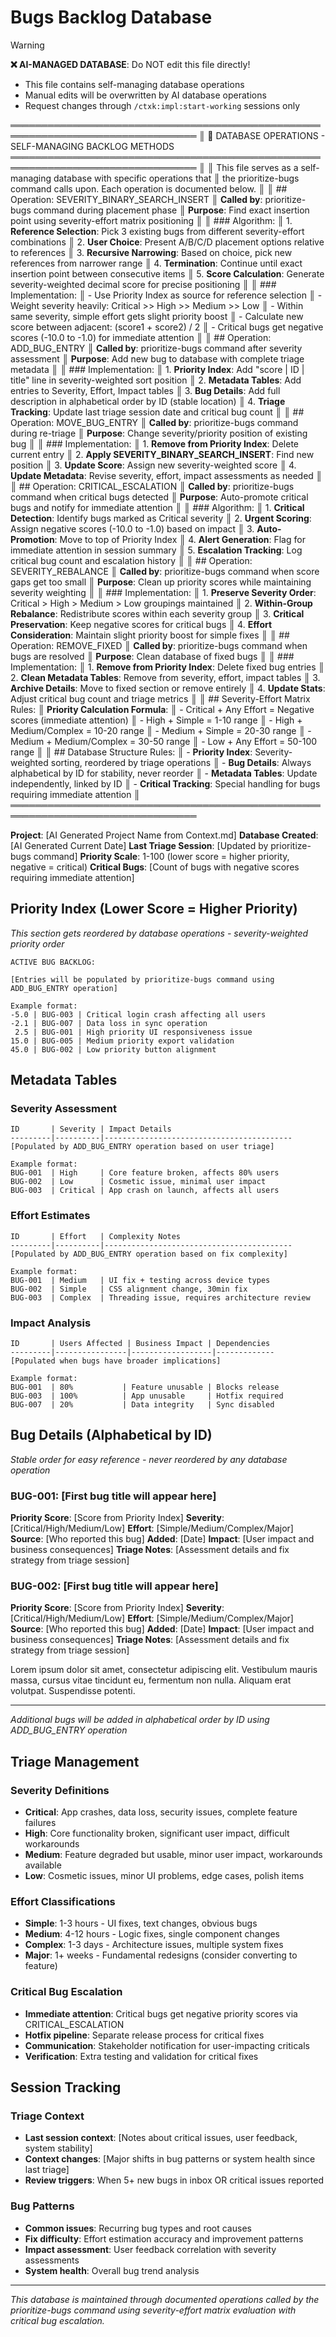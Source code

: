 # Bugs Backlog Database
<!-- Template Version: 1 | ContextKit: 0.2.5 | Updated: 2025-09-15 -->

> [!WARNING]
> **❌ AI-MANAGED DATABASE**: Do NOT edit this file directly!
> - This file contains self-managing database operations
> - Manual edits will be overwritten by AI database operations
> - Request changes through `/ctxk:impl:start-working` sessions only

════════════════════════════════════════════════════════════════════════════════
║ 🤖 DATABASE OPERATIONS - SELF-MANAGING BACKLOG METHODS
════════════════════════════════════════════════════════════════════════════════
║
║ This file serves as a self-managing database with specific operations that
║ the prioritize-bugs command calls upon. Each operation is documented below.
║
║ ## Operation: SEVERITY_BINARY_SEARCH_INSERT
║ **Called by**: prioritize-bugs command during placement phase
║ **Purpose**: Find exact insertion point using severity-effort matrix positioning
║
║ ### Algorithm:
║ 1. **Reference Selection**: Pick 3 existing bugs from different severity-effort combinations
║ 2. **User Choice**: Present A/B/C/D placement options relative to references
║ 3. **Recursive Narrowing**: Based on choice, pick new references from narrower range
║ 4. **Termination**: Continue until exact insertion point between consecutive items
║ 5. **Score Calculation**: Generate severity-weighted decimal score for precise positioning
║
║ ### Implementation:
║ - Use Priority Index as source for reference selection
║ - Weight severity heavily: Critical >> High >> Medium >> Low
║ - Within same severity, simple effort gets slight priority boost
║ - Calculate new score between adjacent: (score1 + score2) / 2
║ - Critical bugs get negative scores (-10.0 to -1.0) for immediate attention
║
║ ## Operation: ADD_BUG_ENTRY
║ **Called by**: prioritize-bugs command after severity assessment
║ **Purpose**: Add new bug to database with complete triage metadata
║
║ ### Implementation:
║ 1. **Priority Index**: Add "score | ID | title" line in severity-weighted sort position
║ 2. **Metadata Tables**: Add entries to Severity, Effort, Impact tables
║ 3. **Bug Details**: Add full description in alphabetical order by ID (stable location)
║ 4. **Triage Tracking**: Update last triage session date and critical bug count
║
║ ## Operation: MOVE_BUG_ENTRY
║ **Called by**: prioritize-bugs command during re-triage
║ **Purpose**: Change severity/priority position of existing bug
║
║ ### Implementation:
║ 1. **Remove from Priority Index**: Delete current entry
║ 2. **Apply SEVERITY_BINARY_SEARCH_INSERT**: Find new position
║ 3. **Update Score**: Assign new severity-weighted score
║ 4. **Update Metadata**: Revise severity, effort, impact assessments as needed
║
║ ## Operation: CRITICAL_ESCALATION
║ **Called by**: prioritize-bugs command when critical bugs detected
║ **Purpose**: Auto-promote critical bugs and notify for immediate attention
║
║ ### Algorithm:
║ 1. **Critical Detection**: Identify bugs marked as Critical severity
║ 2. **Urgent Scoring**: Assign negative scores (-10.0 to -1.0) based on impact
║ 3. **Auto-Promotion**: Move to top of Priority Index
║ 4. **Alert Generation**: Flag for immediate attention in session summary
║ 5. **Escalation Tracking**: Log critical bug count and escalation history
║
║ ## Operation: SEVERITY_REBALANCE
║ **Called by**: prioritize-bugs command when score gaps get too small
║ **Purpose**: Clean up priority scores while maintaining severity weighting
║
║ ### Implementation:
║ 1. **Preserve Severity Order**: Critical > High > Medium > Low groupings maintained
║ 2. **Within-Group Rebalance**: Redistribute scores within each severity group
║ 3. **Critical Preservation**: Keep negative scores for critical bugs
║ 4. **Effort Consideration**: Maintain slight priority boost for simple fixes
║
║ ## Operation: REMOVE_FIXED
║ **Called by**: prioritize-bugs command when bugs are resolved
║ **Purpose**: Clean database of fixed bugs
║
║ ### Implementation:
║ 1. **Remove from Priority Index**: Delete fixed bug entries
║ 2. **Clean Metadata Tables**: Remove from severity, effort, impact tables
║ 3. **Archive Details**: Move to fixed section or remove entirely
║ 4. **Update Stats**: Adjust critical bug count and triage metrics
║
║ ## Severity-Effort Matrix Rules:
║ **Priority Calculation Formula**:
║ - Critical + Any Effort = Negative scores (immediate attention)
║ - High + Simple = 1-10 range
║ - High + Medium/Complex = 10-20 range
║ - Medium + Simple = 20-30 range
║ - Medium + Medium/Complex = 30-50 range
║ - Low + Any Effort = 50-100 range
║
║ ## Database Structure Rules:
║ - **Priority Index**: Severity-weighted sorting, reordered by triage operations
║ - **Bug Details**: Always alphabetical by ID for stability, never reorder
║ - **Metadata Tables**: Update independently, linked by ID
║ - **Critical Tracking**: Special handling for bugs requiring immediate attention
║
════════════════════════════════════════════════════════════════════════════════

**Project**: [AI Generated Project Name from Context.md]
**Database Created**: [AI Generated Current Date]
**Last Triage Session**: [Updated by prioritize-bugs command]
**Priority Scale**: 1-100 (lower score = higher priority, negative = critical)
**Critical Bugs**: [Count of bugs with negative scores requiring immediate attention]

## Priority Index (Lower Score = Higher Priority)

*This section gets reordered by database operations - severity-weighted priority order*

```
ACTIVE BUG BACKLOG:

[Entries will be populated by prioritize-bugs command using ADD_BUG_ENTRY operation]

Example format:
-5.0 | BUG-003 | Critical login crash affecting all users
-2.1 | BUG-007 | Data loss in sync operation
 2.5 | BUG-001 | High priority UI responsiveness issue
15.0 | BUG-005 | Medium priority export validation
45.0 | BUG-002 | Low priority button alignment
```

## Metadata Tables

### Severity Assessment
```
ID       | Severity | Impact Details
---------|----------|------------------------------------------
[Populated by ADD_BUG_ENTRY operation based on user triage]

Example format:
BUG-001  | High     | Core feature broken, affects 80% users
BUG-002  | Low      | Cosmetic issue, minimal user impact
BUG-003  | Critical | App crash on launch, affects all users
```

### Effort Estimates
```
ID       | Effort   | Complexity Notes
---------|----------|------------------------------------------
[Populated by ADD_BUG_ENTRY operation based on fix complexity]

Example format:
BUG-001  | Medium   | UI fix + testing across device types
BUG-002  | Simple   | CSS alignment change, 30min fix
BUG-003  | Complex  | Threading issue, requires architecture review
```

### Impact Analysis
```
ID       | Users Affected | Business Impact | Dependencies
---------|----------------|------------------|-------------
[Populated when bugs have broader implications]

Example format:
BUG-001  | 80%           | Feature unusable | Blocks release
BUG-003  | 100%          | App unusable     | Hotfix required
BUG-007  | 20%           | Data integrity   | Sync disabled
```

## Bug Details (Alphabetical by ID)

*Stable order for easy reference - never reordered by any database operation*

### BUG-001: [First bug title will appear here]
**Priority Score**: [Score from Priority Index]
**Severity**: [Critical/High/Medium/Low]
**Effort**: [Simple/Medium/Complex/Major]
**Source**: [Who reported this bug]
**Added**: [Date]
**Impact**: [User impact and business consequences]
**Triage Notes**: [Assessment details and fix strategy from triage session]

### BUG-002: [First bug title will appear here]
**Priority Score**: [Score from Priority Index]
**Severity**: [Critical/High/Medium/Low]
**Effort**: [Simple/Medium/Complex/Major]
**Source**: [Who reported this bug]
**Added**: [Date]
**Impact**: [User impact and business consequences]
**Triage Notes**: [Assessment details and fix strategy from triage session]

Lorem ipsum dolor sit amet, consectetur adipiscing elit. Vestibulum mauris massa, cursus vitae tincidunt eu, fermentum non nulla. Aliquam erat volutpat. Suspendisse potenti.

---

*Additional bugs will be added in alphabetical order by ID using ADD_BUG_ENTRY operation*

## Triage Management

### Severity Definitions
- **Critical**: App crashes, data loss, security issues, complete feature failures
- **High**: Core functionality broken, significant user impact, difficult workarounds
- **Medium**: Feature degraded but usable, minor user impact, workarounds available
- **Low**: Cosmetic issues, minor UI problems, edge cases, polish items

### Effort Classifications
- **Simple**: 1-3 hours - UI fixes, text changes, obvious bugs
- **Medium**: 4-12 hours - Logic fixes, single component changes
- **Complex**: 1-3 days - Architecture issues, multiple system fixes
- **Major**: 1+ weeks - Fundamental redesigns (consider converting to feature)

### Critical Bug Escalation
- **Immediate attention**: Critical bugs get negative priority scores via CRITICAL_ESCALATION
- **Hotfix pipeline**: Separate release process for critical fixes
- **Communication**: Stakeholder notification for user-impacting criticals
- **Verification**: Extra testing and validation for critical fixes

## Session Tracking

### Triage Context
- **Last session context**: [Notes about critical issues, user feedback, system stability]
- **Context changes**: [Major shifts in bug patterns or system health since last triage]
- **Review triggers**: When 5+ new bugs in inbox OR critical issues reported

### Bug Patterns
- **Common issues**: Recurring bug types and root causes
- **Fix difficulty**: Effort estimation accuracy and improvement patterns
- **Impact assessment**: User feedback correlation with severity assessments
- **System health**: Overall bug trend analysis

---

*This database is maintained through documented operations called by the prioritize-bugs command using severity-effort matrix evaluation with critical bug escalation.*